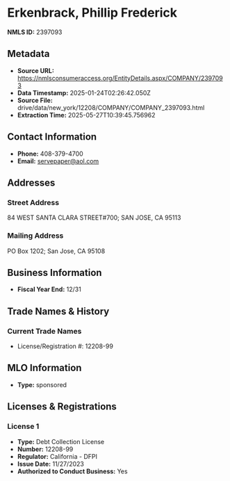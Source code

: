 # Erkenbrack, Phillip Frederick

**NMLS ID:** 2397093

## Metadata
- **Source URL:** https://nmlsconsumeraccess.org/EntityDetails.aspx/COMPANY/2397093
- **Data Timestamp:** 2025-01-24T02:26:42.050Z
- **Source File:** drive/data/new_york/12208/COMPANY/COMPANY_2397093.html
- **Extraction Time:** 2025-05-27T10:39:45.756962

## Contact Information
- **Phone:** 408-379-4700
- **Email:** servepaper@aol.com

## Addresses
### Street Address
84 WEST SANTA CLARA STREET#700; SAN JOSE, CA 95113

### Mailing Address
PO Box 1202; San Jose, CA 95108

## Business Information
- **Fiscal Year End:** 12/31

## Trade Names & History
### Current Trade Names
- License/Registration #: 12208-99

## MLO Information
- **Type:** sponsored

## Licenses & Registrations

### License 1
- **Type:** Debt Collection License
- **Number:** 12208-99
- **Regulator:** California - DFPI
- **Issue Date:** 11/27/2023
- **Authorized to Conduct Business:** Yes
